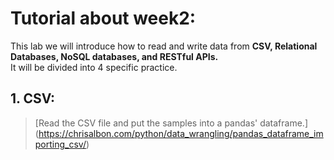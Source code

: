 # Tutorial about week2:

This lab we will introduce how to read and write data from **CSV, Relational Databases, NoSQL databases, and RESTful APIs.**<br>
It will be divided into 4 specific practice.<br>

## 1. CSV: <br>
>[Read the CSV file and put the samples into a pandas' dataframe.] (https://chrisalbon.com/python/data_wrangling/pandas_dataframe_importing_csv/)
